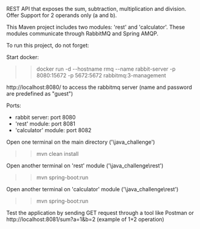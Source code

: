 REST API that exposes the sum, subtraction, multiplication and division. 
Offer Support for 2 operands only (a and b).

This Maven project includes two modules: 'rest' and 'calculator'. These modules communicate through RabbitMQ and Spring AMQP.

To run this project, do not forget:

Start docker: 
>> docker run -d --hostname rmq --name rabbit-server -p 8080:15672 -p 5672:5672 rabbitmq:3-management

http://localhost:8080/ to access the rabbitmq server (name and password are predefined as "guest")

Ports: 
 - rabbit server: port 8080
 - 'rest' module: port 8081
 - 'calculator' module: port 8082

Open one terminal on the main directory ('\java_challenge') 
>> mvn clean install

Open another terminal on 'rest' module ('\java_challenge\rest')
>> mvn spring-boot:run

Open another terminal on 'calculator' module ('\java_challenge\rest')
>> mvn spring-boot:run

Test the application by sending GET request through a tool like Postman or http://localhost:8081/sum?a=1&b=2 (example of 1+2 operation)
